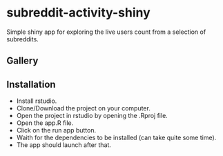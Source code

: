 # subreddit-activity-shiny

Simple shiny app for exploring the live users count from a selection of subreddits.

## Gallery

## Installation

- Install rstudio.
- Clone/Download the project on your computer.
- Open the project in rstudio by opening the .Rproj file.
- Open the app.R file.
- Click on the run app button.
- Waith for the dependencies to be installed (can take quite some time).
- The app should launch after that.
